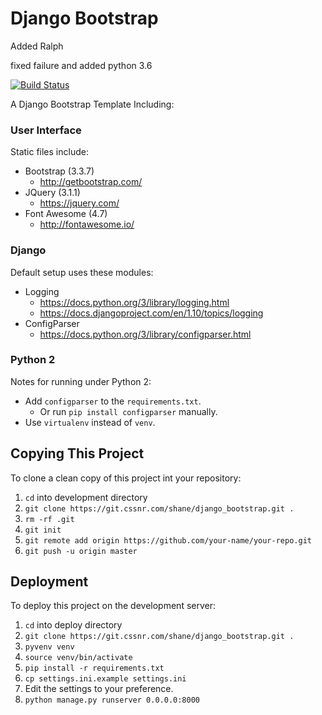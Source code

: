 # Django Bootstrap

Added Ralph

fixed failure and added python 3.6

[![Build Status](https://jenkins.mayflower-ci.review/buildStatus/icon?job=smashedr-test3)](https://jenkins.mayflower-ci.review/job/smashedr-test3/)

A Django Bootstrap Template Including:

### User Interface

Static files include:

- Bootstrap (3.3.7)
    - http://getbootstrap.com/
- JQuery (3.1.1)
    - https://jquery.com/
- Font Awesome (4.7)
    - http://fontawesome.io/

### Django

Default setup uses these modules:

- Logging
    - https://docs.python.org/3/library/logging.html
    - https://docs.djangoproject.com/en/1.10/topics/logging
- ConfigParser
    - https://docs.python.org/3/library/configparser.html

### Python 2

Notes for running under Python 2:

- Add `configparser` to the `requirements.txt`.
    - Or run `pip install configparser` manually.
- Use `virtualenv` instead of `venv`.

## Copying This Project

To clone a clean copy of this project int your repository:

1. `cd` into development directory
2. `git clone https://git.cssnr.com/shane/django_bootstrap.git .`
3. `rm -rf .git`
4. `git init`
5. `git remote add origin https://github.com/your-name/your-repo.git`
6. `git push -u origin master`

## Deployment

To deploy this project on the development server:

1. `cd` into deploy directory
2. `git clone https://git.cssnr.com/shane/django_bootstrap.git .`
3. `pyvenv venv`
4. `source venv/bin/activate`
5. `pip install -r requirements.txt`
6. `cp settings.ini.example settings.ini`
7. Edit the settings to your preference.
8. `python manage.py runserver 0.0.0.0:8000`
